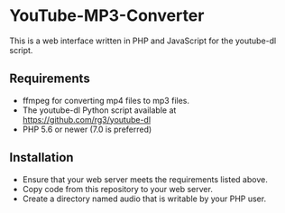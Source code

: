 # YouTube-MP3-Converter
This is a web interface written in PHP and JavaScript for the youtube-dl script.

## Requirements
* ffmpeg for converting mp4 files to mp3 files.
* The youtube-dl Python script available at https://github.com/rg3/youtube-dl
* PHP 5.6 or newer (7.0 is preferred)

## Installation
* Ensure that your web server meets the requirements listed above.
* Copy code from this repository to your web server.
* Create a directory named audio that is writable by your PHP user.
